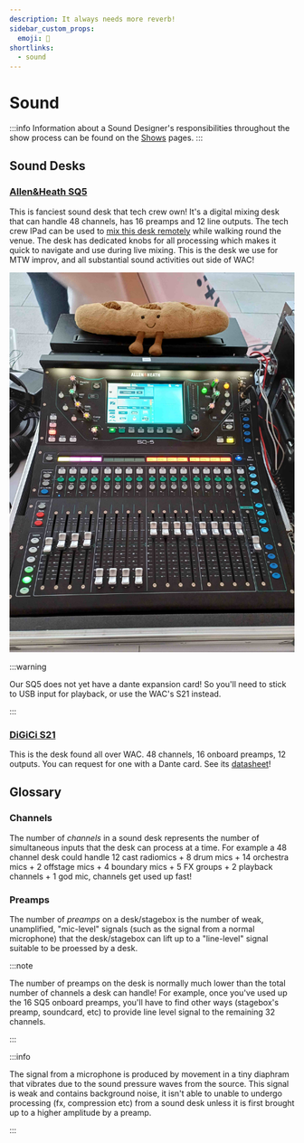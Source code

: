 ```yaml
---
description: It always needs more reverb!
sidebar_custom_props:
  emoji: 🎤
shortlinks:
  - sound
---
```

# Sound

:::info
Information about a Sound Designer's responsibilities throughout the show process can be found on the
[Shows](/wiki/warwick-drama/shows) pages.
:::

## Sound Desks

### [Allen&Heath SQ5](https://www.allen-heath.com/hardware/sq/)

This is fanciest sound desk that tech crew own! It's a digital mixing desk that can handle 48 channels, has 16 preamps and 12 line outputs. The tech crew IPad can be used to [mix this desk remotely](/wiki/disciplines/comms/networking#sq5-audio-mixer) while walking round the venue. The desk has dedicated knobs for all processing which makes it quick to navigate and use during live mixing. This is the desk we use for MTW improv, and all substantial sound activities out side of WAC!

![Picture of the SQ5 with barry the baugette](./sq5-baguette.jpg)

:::warning

Our SQ5 does not yet have a dante expansion card! So you'll need to stick to USB input for playback, or use the WAC's S21 instead.

:::

### [DiGiCi S21](https://digico.biz/consoles/s21/)

This is the desk found all over WAC. 48 channels, 16 onboard preamps, 12 outputs. You can request for one with a Dante card. See its [datasheet](https://digico.biz/wp-content/uploads/2020/04/DiGiCo-S21-Data-Sheet-1.pdf)!

## Glossary

### Channels

The number of *channels* in a sound desk represents the number of simultaneous inputs that the desk can process at a time. For example a 48 channel desk could handle 12 cast radiomics + 8 drum mics + 14 orchestra mics + 2 offstage mics + 4 boundary mics + 5 FX groups + 2 playback channels + 1 god mic, channels get used up fast!

### Preamps

The number of *preamps* on a desk/stagebox is the number of weak, unamplified, "mic-level" signals (such as the signal from a normal microphone) that the desk/stagebox can lift up to a "line-level" signal suitable to be proessed by a desk. 

:::note

The number of preamps on the desk is normally much lower than the total number of channels a desk can handle! For example, once you've used up the 16 SQ5 onboard preamps, you'll have to find other ways (stagebox's preamp, soundcard, etc) to provide line level signal to the remaining 32 channels.

:::

:::info

The signal from a microphone is produced by movement in a tiny diaphram that vibrates due to the sound pressure waves from the source. This signal is weak and contains background noise, it isn't able to unable to undergo processing (fx, compression etc) from a sound desk unless it is first brought up to a higher amplitude by a preamp.

:::
